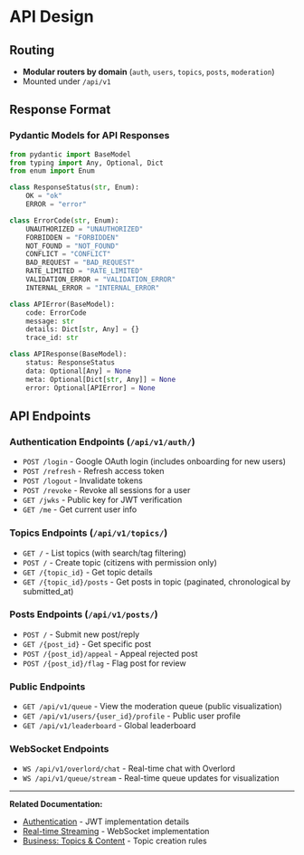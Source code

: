 # API Design

## Routing

- **Modular routers by domain** (`auth`, `users`, `topics`, `posts`, `moderation`)
- Mounted under `/api/v1`

## Response Format

### Pydantic Models for API Responses

```python
from pydantic import BaseModel
from typing import Any, Optional, Dict
from enum import Enum

class ResponseStatus(str, Enum):
    OK = "ok"
    ERROR = "error"

class ErrorCode(str, Enum):
    UNAUTHORIZED = "UNAUTHORIZED"
    FORBIDDEN = "FORBIDDEN"
    NOT_FOUND = "NOT_FOUND"
    CONFLICT = "CONFLICT"
    BAD_REQUEST = "BAD_REQUEST"
    RATE_LIMITED = "RATE_LIMITED"
    VALIDATION_ERROR = "VALIDATION_ERROR"
    INTERNAL_ERROR = "INTERNAL_ERROR"

class APIError(BaseModel):
    code: ErrorCode
    message: str
    details: Dict[str, Any] = {}
    trace_id: str

class APIResponse(BaseModel):
    status: ResponseStatus
    data: Optional[Any] = None
    meta: Optional[Dict[str, Any]] = None
    error: Optional[APIError] = None
```

## API Endpoints

### Authentication Endpoints (`/api/v1/auth/`)

- `POST /login` - Google OAuth login (includes onboarding for new users)
- `POST /refresh` - Refresh access token
- `POST /logout` - Invalidate tokens
- `POST /revoke` - Revoke all sessions for a user
- `GET /jwks` - Public key for JWT verification
- `GET /me` - Get current user info

### Topics Endpoints (`/api/v1/topics/`)

- `GET /` - List topics (with search/tag filtering)
- `POST /` - Create topic (citizens with permission only)
- `GET /{topic_id}` - Get topic details
- `GET /{topic_id}/posts` - Get posts in topic (paginated, chronological by submitted_at)

### Posts Endpoints (`/api/v1/posts/`)

- `POST /` - Submit new post/reply
- `GET /{post_id}` - Get specific post
- `POST /{post_id}/appeal` - Appeal rejected post
- `POST /{post_id}/flag` - Flag post for review

### Public Endpoints

- `GET /api/v1/queue` - View the moderation queue (public visualization)
- `GET /api/v1/users/{user_id}/profile` - Public user profile
- `GET /api/v1/leaderboard` - Global leaderboard

### WebSocket Endpoints

- `WS /api/v1/overlord/chat` - Real-time chat with Overlord
- `WS /api/v1/queue/stream` - Real-time queue updates for visualization

---

**Related Documentation:**
- [Authentication](./03-authentication.md) - JWT implementation details
- [Real-time Streaming](./06-realtime-streaming.md) - WebSocket implementation
- [Business: Topics & Content](../business-requirements/06-topics-content.md) - Topic creation rules
